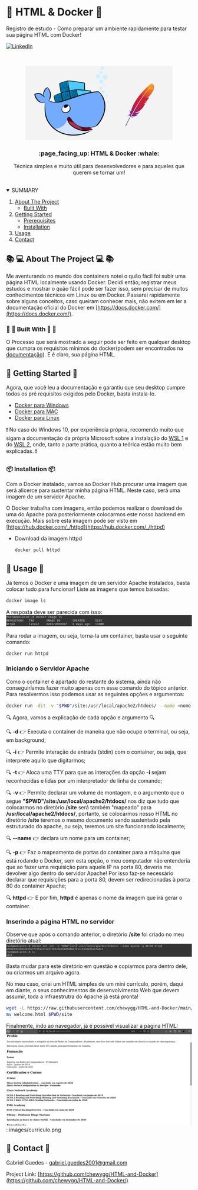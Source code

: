 # :page_facing_up: HTML & Docker  :whale:
Registro de estudo - Como preparar um ambiente rapidamente para testar sua página HTML com Docker!
 
[![LinkedIn][linkedin-shield]][linkedin-url]

<!-- PROJECT LOGO -->
<br />
<p align="center">
  <a href="https://github.com/chewygg/HTML-and-Docker">
   <img src="images/apache-docker.png" alt="Logo" width="400" height="200">
  </a>
  <h3 align="center">  :page_facing_up: HTML & Docker  :whale: </h3>

  <p align="center">
    Técnica simples e muito útil para desenvolvedores e para aqueles que querem se tornar um!
    <br />
    <br />
  </p>
</p>



<!-- TABLE OF CONTENTS -->
<details open="open">
  <summary>SUMMARY</summary>
  <ol>
    <li>
      <a href="#about-the-project">About The Project </a>
      <ul>
        <li><a href="#built-with">Built With</a></li>
      </ul>
    </li>
    <li>
      <a href="#getting-started">Getting Started</a>
      <ul>
        <li><a href="#prerequisites">Prerequisites</a></li>
        <li><a href="#installation">Installation</a></li>
      </ul>
    </li>
    <li><a href="#usage">Usage</a></li>
    <li><a href="#contact">Contact</a></li>
  </ol>
</details>



<!-- ABOUT THE PROJECT -->
##   :books: :computer:  About The Project  :computer: :books:

Me aventurando no mundo dos containers notei o quão fácil foi subir uma página HTML localmente usando Docker.
Decidi então, registrar meus estudos e mostrar o quão fácil pode ser fazer isso, sem precisar de muitos conhecimentos técnicos em Linux ou em Docker.
Passarei rapidamente sobre alguns conceitos, caso queiram conhecer mais, não exitem em ler a documentação oficial do Docker em  [https://docs.docker.com/](https://docs.docker.com/).

### :wrench:  :nut_and_bolt:  Built With   :nut_and_bolt: :wrench: 

O Processo que será mostrado a seguir pode ser feito em qualquer desktop que cumpra os requisitos mínimos do docker(podem ser encontrados na [documentação](https://docs.docker.com/get-docker/)).
E é claro, sua página HTML.

<!-- GETTING STARTED -->
##  :rocket: Getting Started  :rocket:

Agora, que você leu a documentação e garantiu que seu desktop cumpre todos os pré requisitos exigidos pelo Docker, basta instala-lo.

* [Docker para Windows](https://docs.docker.com/docker-for-windows/install/)
* [Docker para MAC](https://docs.docker.com/docker-for-mac/install/)
* [Docker para Linux](https://docs.docker.com/engine/install/)

 :exclamation:  No caso do Windows 10, por experiência própria, recomendo muito que sigam a documentação da própria Microsoft sobre a instalação do [WSL 1](https://docs.microsoft.com/pt-br/windows/wsl/install-win10) e do [WSL 2](https://docs.microsoft.com/pt-br/windows/wsl/install-win10#step-2---update-to-wsl-2), onde, tanto a parte prática, quanto a teórica estão muito bem explicadas.  :exclamation:

### :package: Installation  :package:

Com o Docker instalado, vamos ao Docker Hub procurar uma imagem que será alicerce para sustentar minha página HTML.
Neste caso, será uma imagem de um servidor Apache.

O Docker trabalha com imagens, então podemos realizar o download de uma do Apache para posteriormente colocarmos este nosso backend em execução.
Mais sobre esta imagem pode ser visto em [https://hub.docker.com/_/httpd](https://hub.docker.com/_/httpd)

* Download da imagem httpd 
  ```sh
  docker pull httpd
  ```

<!-- USAGE EXAMPLES -->
##  :bow:  Usage  :bow:

Já temos o Docker e uma imagem de um servidor Apache instalados, basta colocar tudo para funcionar!
Liste as imagens que temos baixadas:
```sh
docker image ls
 ```
A resposta deve ser parecida com isso:
![Listar Imagens][output-imagels]
 
Para rodar a imagem, ou seja, torna-la um container, basta usar o seguinte comando:

```sh
docker run httpd
```

### Iniciando o Servidor Apache
Como o container é apartado do restante do sistema, ainda não conseguiríamos fazer muito apenas com esse comando do tópico anterior. Para resolvermos isso podemos usar as seguintes opções e argumentos:

```sh
docker run -dit -v "$PWD"/site:/usr/local/apache2/htdocs/ --name <nome qualquer> -p 80:80 httpd
```
:mag: Agora, vamos a explicação de cada opção e argumento :mag:

:mag: **-d** :point_right: Executa o container de maneira que não ocupe o terminal, ou seja, em background;

:mag: **-i** :point_right: Permite interação de entrada (stdin) com o container, ou seja, que interprete aquilo que digitarmos;

:mag: **-t** :point_right: Aloca uma TTY para que as interações da opção **-i** sejam reconhecidas e lidas por um interpretador de linha de comando;

:mag: **-v** :point_right: Permite declarar um volume de montagem, e o argumento que o segue **"$PWD"/site:/usr/local/apache2/htdocs/** nos diz que tudo que colocarmos no diretório **/site** será também "mapeado" para **/usr/local/apache2/htdocs/**, portanto, se colocarmos nosso HTML no diretório **/site** teremos o mesmo documento sendo sustentado pela estruturado do apache, ou seja, teremos um site funcionando localmente;

:mag: **--name** :point_right: declara um nome para um container;  

:mag: **-p** :point_right:  Faz o mapeamento de portas do container para a máquina que está rodando o Docker, sem esta opção, o meu computador não entenderia que ao fazer uma requisição para aquele IP na porta 80, deveria me devolver algo dentro do servidor Apache! Por isso faz-se necessário declarar que requisições para a porta 80, devem ser redirecionadas à porta 80 do container Apache;

:mag: **httpd** :point_right: E por fim, **httpd** é apenas o nome da imagem que irá gerar o container.

### Inserindo a página HTML no servidor

Observe que após o comando anterior, o diretório **/site** foi criado no meu diretório atual:
![Listar diretorio site][dir-site]

Basta mudar para este diretório em questão e copiarmos para dentro dele, ou criarmos um arquivo agora.

No meu caso, criei um HTML simples de um mini currículo, porém, daqui em diante, o seus conhecimentos de desenvolvimento Web que devem assumir, toda a infraestrutra do Apache já está pronta!

```sh
wget -L https://raw.githubusercontent.com/chewygg/HTML-and-Docker/main/welcome.html
mv welcome.html $PWD/site
```

Finalmente, indo ao navegador, já é possível visualizar a página HTML:
![curriculo]: images/curriculo.png

<!-- CONTACT -->
## :speech_balloon:  Contact  :speech_balloon:

Gabriel Guedes - [gabriel.guedes2001@gmail.com](gabriel.guedes2001@gmail.com)

Project Link: [https://github.com/chewygg/HTML-and-Docker](https://github.com/chewygg/HTML-and-Docker/)


<!-- MARKDOWN LINKS & IMAGES -->

[linkedin-shield]: https://img.shields.io/badge/-LinkedIn-black.svg?style=for-the-badge&logo=linkedin&colorB=555
[linkedin-url]: https://www.linkedin.com/in/gguedescruz/
[output-imagels]: images/output-imagels.png
[dir-site]: images/dir-site.png
[curriculo]: images/curriculo.png
